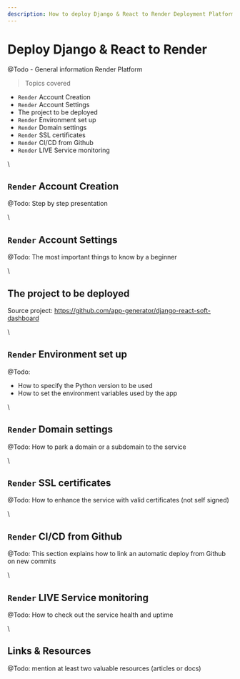 ```yaml
---
description: How to deploy Django & React to Render Deployment Platform
---
```


# Deploy Django & React to Render

@Todo - General information Render Platform

> Topics covered

* `Render` Account Creation
* `Render` Account Settings
* The project to be deployed
* `Render` Environment set up
* `Render` Domain settings
* `Render` SSL certificates
* `Render` CI/CD from Github
* `Render` LIVE Service monitoring

\


## `Render` Account Creation

@Todo: Step by step presentation

\


## `Render` Account Settings

@Todo: The most important things to know by a beginner

\


## The project to be deployed

Source project: https://github.com/app-generator/django-react-soft-dashboard

\


## `Render` Environment set up

@Todo:

* How to specify the Python version to be used
* How to set the environment variables used by the app

\


## `Render` Domain settings

@Todo: How to park a domain or a subdomain to the service

\


## `Render` SSL certificates

@Todo: How to enhance the service with valid certificates (not self signed)

\


## `Render` CI/CD from Github

@Todo: This section explains how to link an automatic deploy from Github on new commits

\


## `Render` LIVE Service monitoring

@Todo: How to check out the service health and uptime

\


## Links & Resources

@Todo: mention at least two valuable resources (articles or docs)
